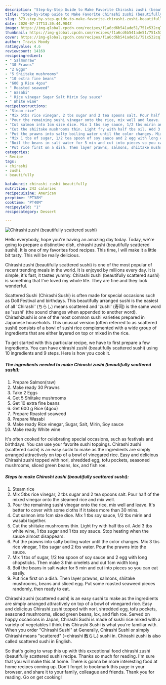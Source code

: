 ```yaml
---
description: "Step-by-Step Guide to Make Favorite Chirashi zushi (beautifully scattered sushi)"
title: "Step-by-Step Guide to Make Favorite Chirashi zushi (beautifully scattered sushi)"
slug: 373-step-by-step-guide-to-make-favorite-chirashi-zushi-beautifully-scattered-sushi
date: 2020-07-17T13:30:44.904Z
image: https://img-global.cpcdn.com/recipes/f1a6cd6b541ade51/751x532cq70/chirashi-zushi-beautifully-scattered-sushi-recipe-main-photo.jpg
thumbnail: https://img-global.cpcdn.com/recipes/f1a6cd6b541ade51/751x532cq70/chirashi-zushi-beautifully-scattered-sushi-recipe-main-photo.jpg
cover: https://img-global.cpcdn.com/recipes/f1a6cd6b541ade51/751x532cq70/chirashi-zushi-beautifully-scattered-sushi-recipe-main-photo.jpg
author: Travis Moody
ratingvalue: 4.6
reviewcount: 14169
recipeingredient:
- " Salmonraw"
- "30 Prawns"
- "2 Eggs"
- "5 Shiitake mushrooms"
- "10 extra fine beans"
- "600 g Rice 4gou"
- " Roasted seaweed"
- " Wasabi"
- " Rice vinegar Sugar Salt Mirin Soy sauce"
- " White wine"
recipeinstructions:
- "Steam rice"
- "Mix 5tbs rice vinegar, 2 tbs sugar and 2 tea spoons salt. Pour half of the mixed vinegar onto the steamed rice and mix well."
- "Pour the remaining sushi vinegar onto the rice, mix well and leave. It&#39;s better to cover with some cloths if it takes more than 30 mins."
- "Cut salmon into 1cm size dice. Mix 1 tbs soy sauce, 1/2 tbs mirin and wasabi together."
- "Cut the shiitake mushrooms thin. Light fry with half tbs oil. Add 3 tbs white wine, 1 tbs sugar and 1 tbs soy sauce. Stop heating when the sauce almost disappears."
- "Put the prawns into salty boiling water until the color changes. Mix 3 tbs rice vinegar, 1 tbs sugar and 2 tbs water. Pour the prawns into the sauce."
- "Mix 1 tbs of sugar, 1/2 tea spoon of soy sauce and 2 egg with long chopsticks. Then make 3 thin omelets and cut 1cm width long"
- "Boil the beans in salt water for 5 min and cut into pieces so you can eat easily."
- "Put rice first on a dish. Then layer prawns, salmons, shiitake mushrooms, beans and sliced egg. Put some roasted seaweed pieces randomly, then ready to eat."
categories:
- Recipe
tags:
- chirashi
- zushi
- beautifully

katakunci: chirashi zushi beautifully 
nutrition: 243 calories
recipecuisine: American
preptime: "PT38M"
cooktime: "PT40M"
recipeyield: "1"
recipecategory: Dessert

---
```



![Chirashi zushi (beautifully scattered sushi)](https://img-global.cpcdn.com/recipes/f1a6cd6b541ade51/751x532cq70/chirashi-zushi-beautifully-scattered-sushi-recipe-main-photo.jpg)

Hello everybody, hope you're having an amazing day today. Today, we're going to prepare a distinctive dish, chirashi zushi (beautifully scattered sushi). It is one of my favorites food recipes. This time, I will make it a little bit tasty. This will be really delicious.

Chirashi zushi (beautifully scattered sushi) is one of the most popular of recent trending meals in the world. It is enjoyed by millions every day. It is simple, it's fast, it tastes yummy. Chirashi zushi (beautifully scattered sushi) is something that I've loved my whole life. They are fine and they look wonderful.

Scattered Sushi (Chirashi Sushi) is often made for special occasions such as Doll Festival and birthdays. This beautifully arranged sushi is the easiest of all &#39;Chirashi&#39; (ちらし) means scattered and &#39;zushi&#39; (寿司) is the same word as &#39;sushi&#39; (the sound changes when appended to another word). Chirashizushi is one of the most common sushi varieties prepared in Japanese households. This unusual version (often referred to as scattered sushi) consists of a bowl of sushi rice complemented with a wide group of ingredients that are either layered on top or mixed in the rice.


To get started with this particular recipe, we have to first prepare a few ingredients. You can have chirashi zushi (beautifully scattered sushi) using 10 ingredients and 9 steps. Here is how you cook it.

<!--inarticleads1-->

##### The ingredients needed to make Chirashi zushi (beautifully scattered sushi):

1. Prepare  Salmon(raw)
1. Make ready 30 Prawns
1. Take 2 Eggs
1. Get 5 Shiitake mushrooms
1. Get 10 extra fine beans
1. Get 600 g Rice (4gou)
1. Prepare  Roasted seaweed
1. Prepare  Wasabi
1. Make ready  Rice vinegar, Sugar, Salt, Mirin, Soy sauce
1. Make ready  White wine


It&#39;s often cooked for celebrating special occasions, such as festivals and birthdays. You can use your favorite sushi toppings. Chirashi zushi (scattered sushi) is an easy sushi to make as the ingredients are simply arranged attractively on top of a bowl of vinegared rice. Easy and delicious Chirashi zushi topped with nori, shredded egg, tofu pockets, seasoned mushrooms, sliced green beans, lox, and fish roe. 

<!--inarticleads2-->

##### Steps to make Chirashi zushi (beautifully scattered sushi):

1. Steam rice
1. Mix 5tbs rice vinegar, 2 tbs sugar and 2 tea spoons salt. Pour half of the mixed vinegar onto the steamed rice and mix well.
1. Pour the remaining sushi vinegar onto the rice, mix well and leave. It&#39;s better to cover with some cloths if it takes more than 30 mins.
1. Cut salmon into 1cm size dice. Mix 1 tbs soy sauce, 1/2 tbs mirin and wasabi together.
1. Cut the shiitake mushrooms thin. Light fry with half tbs oil. Add 3 tbs white wine, 1 tbs sugar and 1 tbs soy sauce. Stop heating when the sauce almost disappears.
1. Put the prawns into salty boiling water until the color changes. Mix 3 tbs rice vinegar, 1 tbs sugar and 2 tbs water. Pour the prawns into the sauce.
1. Mix 1 tbs of sugar, 1/2 tea spoon of soy sauce and 2 egg with long chopsticks. Then make 3 thin omelets and cut 1cm width long
1. Boil the beans in salt water for 5 min and cut into pieces so you can eat easily.
1. Put rice first on a dish. Then layer prawns, salmons, shiitake mushrooms, beans and sliced egg. Put some roasted seaweed pieces randomly, then ready to eat.


Chirashi zushi (scattered sushi) is an easy sushi to make as the ingredients are simply arranged attractively on top of a bowl of vinegared rice. Easy and delicious Chirashi zushi topped with nori, shredded egg, tofu pockets, seasoned mushrooms, sliced green beans, lox, and fish roe. Served on happy occasions in Japan, Chirashi Sushi is made of sushi rice mixed with a variety of vegetables I think this Chirashi Sushi is what you&#39;re familiar with. When you order &#34;Chirashi Sushi&#34; at Generally, Chirashi Sushi or simply Chirashi means &#34;scattered&#34; (=chirashi 散らし) sushi in. Chirashi zushi is also called scattered sushi in English. 

So that's going to wrap this up with this exceptional food chirashi zushi (beautifully scattered sushi) recipe. Thanks so much for reading. I'm sure that you will make this at home. There is gonna be more interesting food at home recipes coming up. Don't forget to bookmark this page in your browser, and share it to your family, colleague and friends. Thank you for reading. Go on get cooking!
